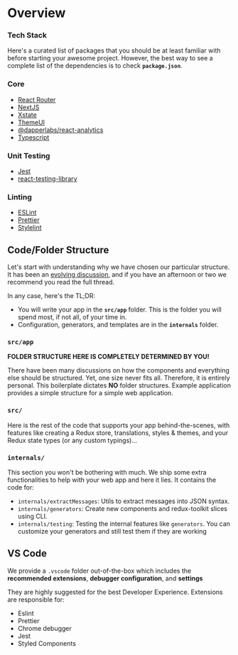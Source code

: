 # Overview

### Tech Stack

Here's a curated list of packages that you should be at least familiar with before starting your awesome project. However, the best way to see a complete list of the dependencies is to check **`package.json`**.

### Core

* [React Router](https://github.com/ReactTraining/react-router)
* [NextJS](https://nextjs.org/)
* [Xstate](https://github.com/davidkpiano/xstate)
* [ThemeUI](https://theme-ui.com/)
* [@dapperlabs/react-analytics](https://www.npmjs.com/package/@dapperlabs/react-analytics)
* [Typescript](https://github.com/microsoft/TypeScript)

### Unit Testing

* [Jest](http://facebook.github.io/jest/)
* [react-testing-library](https://github.com/testing-library/react-testing-library)

### Linting

* [ESLint](http://eslint.org/)
* [Prettier](https://prettier.io/)
* [Stylelint](https://stylelint.io/)

## Code/Folder Structure

Let's start with understanding why we have chosen our particular structure. It has been an [evolving discussion](https://github.com/react-boilerplate/react-boilerplate/issues/27), and if you have an afternoon or two we recommend you read the full thread.

In any case, here's the TL;DR:

* You will write your app in the **`src/app`** folder. This is the folder you will spend most, if not all, of your time in.
* Configuration, generators, and templates are in the **`internals`** folder.

### `src/app`

**FOLDER STRUCTURE HERE IS COMPLETELY DETERMINED BY YOU!**

There have been many discussions on how the components and everything else should be structured. Yet, one size never fits all. Therefore, it is entirely personal. This boilerplate dictates **NO** folder structures. Example application provides a simple structure for a simple web application.

### `src/`

Here is the rest of the code that supports your app behind-the-scenes, with features like creating a Redux store, translations, styles & themes, and your Redux state types \(or any custom typings\)...

### `internals/`

This section you won't be bothering with much. We ship some extra functionalities to help with your web app and here it lies. It contains the code for:

* `internals/extractMessages`: Utils to extract messages into JSON syntax.
* `internals/generators`: Create new components and redux-toolkit slices using CLI.
* `internals/testing`: Testing the internal features like `generators`. You can customize your generators and still test them if they are working

## VS Code

We provide a `.vscode` folder out-of-the-box which includes the **recommended extensions**, **debugger configuration**, and **settings**

They are highly suggested for the best Developer Experience. Extensions are responsible for:

* Eslint
* Prettier
* Chrome debugger
* Jest
* Styled Components

